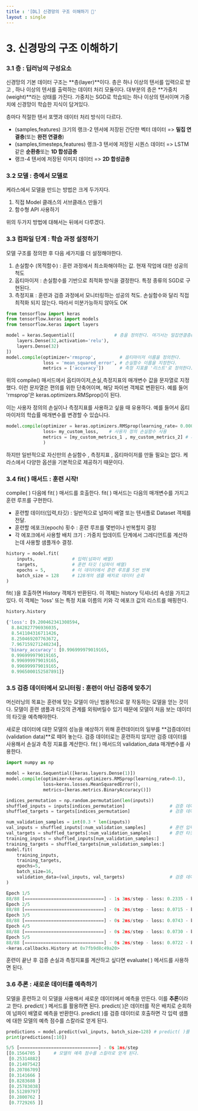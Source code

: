 ```yaml
---
title : '[DL] 신경망의 구조 이해하기 🧠'
layout : single
---
```


# 3. 신경망의 구조 이해하기 



### 3.1 층 : 딥러닝의 구성요소
신경망의 기본 데이터 구조는 **층(layer)**이다. 층은 하나 이상의 텐서를 입력으로 받고 , 하나 이상의 텐서를 출력하는 데이터 처리 모듈이다. 대부분의 층은 **가중치(weight)**라는 상태를 가진다.
가중치는 SGD로 학습되는 하나 이상의 텐서이며 가중치에 신경망이 학습한 지식이 담겨있다.

층마다 적절한 텐서 포맷과 데이터 처리 방식이 다르다. 


*   (samples,features) 크기의 랭크-2 텐서에 저장된 간단한 벡터 데이터 =>  **밀집 연결층**(또는 **완전 연결층**)
*   (samples,timesteps,features) 랭크-3 텐서에 저장된 시퀀스 데이터 => LSTM 같은 **순환층**또는 **1D 합성곱층**
*   랭크-4 텐서에 저장된 이미지 데이터 =>  **2D 합성곱층**

### 3.2 모델 : 층에서 모델로
케라스에서 모델을 만드는 방법은 크게 두가지다.


1.   직접 Model 클래스의 서브클래스 만들기
2.   함수형 API 사용하기

위의 두가지 방법에 대해서는 뒤에서 다루겠다.

### 3.3 컴파일 단계 : 학습 과정 설정하기
모델 구조를 정의한 후 다음 세가지를 더 설정해야한다.


1.   손실함수 (목적함수) : 훈련 과정에서 최소화해야하는 값. 현재 작업에 대한 성공의 척도
2.   옵티마이저 : 손실함수를 기반으로 최적화 방식을 결정한다. 특정 종류의 SGD로 구현된다.
3.   측정지표 : 훈련과 검증 과정에서 모니터링하는 성공의 척도. 손실함수와 달리 직접 최적화 되지 않는다. 따라서 미분가능하지 않아도 OK




```python
from tensorflow import keras
from tensorflow.keras import models
from tensorflow.keras import layers

model = keras.Sequential([               # 층을 정의한다. 여기서는 밀집연결층(Dense)를 사용했다.
    layers.Dense(32,activation='relu'),
    layers.Dense(32)
])
model.compile(optimizer='rmsprop',         # 옵티마이저 이름을 정의한다.
              loss = 'mean_squared_error', # 손실함수 이름을 지정한다.
              metrics = ['accuracy'])      # 측정 지표를 '리스트'로 정의한다.


```

위의 compile() 매서드에서 옵티마이저,손실,측정지표의 매개변수 값을 문자열로 지정했다. 이런 문자열은 편의를 위한 단축어이며, 해당 파이썬 객체로 변환된다. 예를 들어 'rmsprop'은 keras.optimizers.RMSprop()이 된다.

이는 사용자 정의의 손실이나 측정지표를 사용하고 싶을 때 유용하다. 예를 들어서 옵티마이저의 학습률 매개변수를 변경할 수 있습니다.


```python
model.compile(optimizer = keras.optimizers.RMSprop(learning_rate= 0.0001), # 옵티마이저 학습률 변경
              loss= my_custom_loss,    # 사용자 정의 손실함수 사용
              metrics = [my_custom_metrics_1 , my_custom_metrics_2] # 사용자 정의 측정지표 사용
              )
```

하지만 일반적으로 자신만의 손실함수 , 측정지표 , 옵티마이저를 만들 필요는 없다.
케라스에서 다양한 옵션을 기본적으로 제공하기 때문이다.

### 3.4 fit( ) 매서드 : 훈련 시작!
compile( ) 다음에 fit( ) 매서드를 호출한다. fit( ) 매서드는 다음의 매개변수를 가지고 훈련 루프를 구현한다.


*   훈련할 데이터(입력,타깃) : 일반적으로 넘파이 배열 또는 텐서플로 Dataset 객체를 전달.
*   훈련할 에포크(epoch) 횟수 : 훈련 루프를 몇번이나 반복할지 결정
*   각 에포크에서 사용할 배치 크기 : 가중치 업데이트 단계에서 그레디언트를 계산하는데 사용할 샘플개수 결정.




```python
history = model.fit(
    inputs,              # 입력(넘파이 배열)
    targets,             # 훈련 타깃 (넘파이 배열)
    epochs = 5,          # 이 데이터에서 훈련 루프를 5번 반복
    batch_size = 128     # 128개의 샘플 배치로 데이터 순회
)
```

fit( )을 호출하면 History 객체가 반환된다. 이 객체는 history 딕셔너리 속성을 가지고 있다. 이 객체는 'loss' 또는 특정 치표 이름의 키와 각 에포크 값의 리스트를 매핑한다.


```python
history.history

{'loss': [9.200462341308594,
  8.842827796936035,
  8.541104316711426,
  8.250469207763672,
  7.967159271240234],
 'binary_accuracy': [0.996999979019165,
  0.996999979019165,
  0.996999979019165,
  0.996999979019165,
  0.9965000152587891]}
```

### 3.5 검증 데이터에서 모니터링 : 훈련이 아닌 검증에 맞추기
머신러닝의 목표는 훈련에 맞는 모델이 아닌 범용적으로 잘 작동하는 모델을 얻는 것이다. 모델이 훈련 샘플과 타깃의 관계를 외워버릴수 있기 때문에 모델이 처음 보는 데이터의 타깃을 예측해야한다.

새로운 데이터에 대한 모델의 성능을 예상하기 위해 훈련데이터의 일부를 **검증데이터(validation data)**로 떼어 놓는다. 검증 데이터로는 훈련하지 않지만 검증 데이터를 사용해서 손실과 측정 지표를 계산한다. fit( ) 매서드의 validation_data 매개변수를 사용한다.




```python
import numpy as np

model = keras.Sequential([keras.layers.Dense(1)])
model.compile(optimizer=keras.optimizers.RMSprop(learning_rate=0.1),
              loss=keras.losses.MeanSquaredError(),
              metrics=[keras.metrics.BinaryAccuracy()])

indices_permutation = np.random.permutation(len(inputs))  
shuffled_inputs = inputs[indices_permutation]                 # 검증 데이터에 한 클래스의 샘플만 포함되는 것을 막기 위해 입력을 섞는다
shuffled_targets = targets[indices_permutation]               # 검증 데이터에 한 클래스의 샘플만 포함되는 것을 막기 위해 타깃을 섞는다

num_validation_samples = int(0.3 * len(inputs))
val_inputs = shuffled_inputs[:num_validation_samples]         # 훈련 입력의 30%를 검증용으로 떼어 놓는다.
val_targets = shuffled_targets[:num_validation_samples]       # 훈련 타깃의 30%를 검증용으로 떼어 놓는다.
training_inputs = shuffled_inputs[num_validation_samples:]    
training_targets = shuffled_targets[num_validation_samples:]
model.fit(
    training_inputs,
    training_targets,
    epochs=5,
    batch_size=16,
    validation_data=(val_inputs, val_targets)                 # 검증 데이터는 검증 손실과 측정 지표를 모니터링하는 데만 사용한다.
)
```


```python
Epoch 1/5
88/88 [==============================] - 1s 3ms/step - loss: 0.2335 - binary_accuracy: 0.9321 - val_loss: 0.1123 - val_binary_accuracy: 0.9467
Epoch 2/5
88/88 [==============================] - 0s 2ms/step - loss: 0.0715 - binary_accuracy: 0.9479 - val_loss: 0.0314 - val_binary_accuracy: 0.9933
Epoch 3/5
88/88 [==============================] - 0s 2ms/step - loss: 0.0743 - binary_accuracy: 0.9557 - val_loss: 0.0347 - val_binary_accuracy: 0.9967
Epoch 4/5
88/88 [==============================] - 0s 2ms/step - loss: 0.0730 - binary_accuracy: 0.9600 - val_loss: 0.0435 - val_binary_accuracy: 0.9933
Epoch 5/5
88/88 [==============================] - 0s 2ms/step - loss: 0.0722 - binary_accuracy: 0.9600 - val_loss: 0.0714 - val_binary_accuracy: 0.9933
<keras.callbacks.History at 0x7fb9d8c49a20>
```

훈련이 끝난 후 검증 손실과 측정지표를 계산하고 싶다면 evaluate( ) 메서드를 사용하면 된다.

### 3.6 추론 : 새로운 데이터를 예측하기
모델을 훈련하고 이 모델을 사용해서 새로운 데이터에서 예측을 만든다. 이를 **추론**이라고 한다.
predict( ) 메서드를 활용하면 된다. predict( )은 데이터를 작은 배치로 순회하여 넘파이 배열로 예측을 반환한다. predict( )를 검증 데이터로 호출하면 각 입력 샘플에 대한 모델의 예측 점수를 스칼라로 얻게 된다.


```python
predictions = model.predict(val_inputs, batch_size=128) # predict( )를 검증 데이터로 호출
print(predictions[:10])
```


```python
5/5 [==============================] - 0s 1ms/step
[[0.1564705 ]     # 모델의 예측 점수를 스칼라로 얻게 된다.
 [0.25314882]
 [0.21407542]
 [0.20786709]
 [0.3141666 ]
 [0.8283688 ]
 [0.25783038]
 [0.51289797]
 [0.2800762 ]
 [0.7729265 ]]
```
